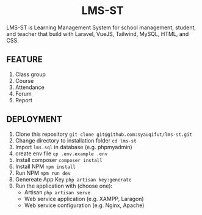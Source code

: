 <p align="center">
    <h1 align="center">LMS-ST</h1>
</p>

LMS-ST is Learning Management System for school management, student, and teacher that build with Laravel, VueJS, Tailwind, MySQL, HTML, and CSS.

FEATURE
-------------------
1. Class group
2. Course
3. Attendance
4. Forum
5. Report

DEPLOYMENT
-------------------
1. Clone this repository ```git clone git@github.com:syauqifut/lms-st.git```
2. Change directory to installation folder ```cd lms-st```
3. Import ```lms.sql``` in database (e.g. phpmyadmin)
4. create env file ```cp .env.example .env```
5. Install composer ```composer install```
6. Install NPM ```npm install```
7. Run NPM ```npm run dev```
8. Genereate App Key ```php artisan key:generate```
9. Run the application with (choose one):
    - Artisan ```php artisan serve```
    - Web service application (e.g. XAMPP, Laragon)
    - Web service configuration (e.g. Nginx, Apache)
